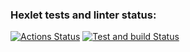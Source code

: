 ### Hexlet tests and linter status:
[![Actions Status](https://github.com/netwarloq/devops-for-programmers-project-74/workflows/hexlet-check/badge.svg)](https://github.com/netwarloq/devops-for-programmers-project-74/actions)
[![Test and build Status](https://github.com/netwarloq/devops-for-programmers-project-74/actions/workflows/push.yml/badge.svg)](https://github.com/netwarloq/devops-for-programmers-project-74/actions)